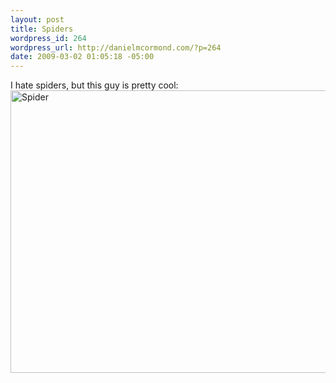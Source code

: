 ```yaml
--- 
layout: post
title: Spiders
wordpress_id: 264
wordpress_url: http://danielmcormond.com/?p=264
date: 2009-03-02 01:05:18 -05:00
---
```

I hate spiders, but this guy is pretty cool:
<a href="http://danielmcormond.com/wp-content/uploads/2009/03/7ncz.jpeg"><img src="http://danielmcormond.com/wp-content/uploads/2009/03/7ncz.jpeg" alt="Spider" title="Spider" width="640" height="452" class="alignnone size-full wp-image-265" /></a>

